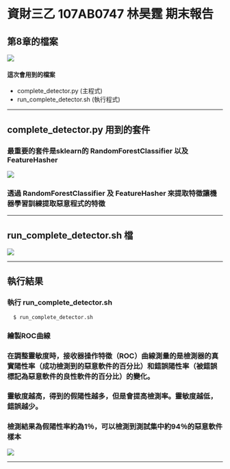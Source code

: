 # 資財三乙 107AB0747 林昊霆 期末報告

## 第8章的檔案
![](https://imgur.com/OWZ5Clo.png)

#### 這次會用到的檔案
* complete_detector.py (主程式)
* run_complete_detector.sh (執行程式)

---

## complete_detector.py 用到的套件
### 最重要的套件是sklearn的 RandomForestClassifier 以及 FeatureHasher 
![](https://imgur.com/MD2fKGL.png)
### 透過 RandomForestClassifier  及 FeatureHasher 來提取特徵讓機器學習訓練提取惡意程式的特徵 

---

## run_complete_detector.sh 檔
![](https://imgur.com/I8Td1di.png)

---

## 執行結果

### 執行 run_complete_detector.sh
```
  $ run_complete_detector.sh 
```

### 繪製ROC曲線
### 在調整靈敏度時，接收器操作特徵（ROC）曲線測量的是檢測器的真實陽性率（成功檢測到的惡意軟件的百分比）和錯誤陽性率（被錯誤標記為惡意軟件的良性軟件的百分比）的變化。
### 靈敏度越高，得到的假陽性越多，但是會提高檢測率。靈敏度越低，錯誤越少。

### 檢測結果為假陽性率約為1％，可以檢測到測試集中約94％的惡意軟件樣本 

![](https://imgur.com/k4Yp1gu.png)

---


